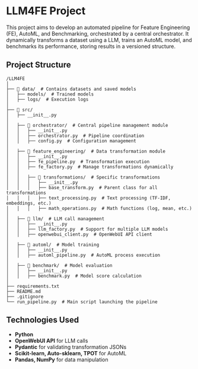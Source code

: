 # LLM4FE Project

This project aims to develop an automated pipeline for Feature Engineering (FE), AutoML, and Benchmarking, orchestrated by a central orchestrator. It dynamically transforms a dataset using a LLM, trains an AutoML model, and benchmarks its performance, storing results in a versioned structure.

## Project Structure

```
/LLM4FE
│
├── 📂 data/  # Contains datasets and saved models
│   ├── models/  # Trained models
│   ├── logs/  # Execution logs
│
├── 📂 src/
│   ├── __init__.py
│
│   ├── 📂 orchestrator/  # Central pipeline management module
│   │   ├── __init__.py
│   │   ├── orchestrator.py  # Pipeline coordination
│   │   ├── config.py  # Configuration management
│
│   ├── 📂 feature_engineering/  # Data transformation module
│   │   ├── __init__.py
│   │   ├── fe_pipeline.py  # Transformation execution
│   │   ├── fe_factory.py  # Manage transformations dynamically
│   │
│   │   ├── 📂 transformations/  # Specific transformations
│   │   │   ├── __init__.py
│   │   │   ├── base_transform.py  # Parent class for all transformations
│   │   │   ├── text_processing.py  # Text processing (TF-IDF, embeddings, etc.)
│   │   │   ├── math_operations.py  # Math functions (log, mean, etc.)
│
│   ├── 📂 llm/  # LLM call management
│   │   ├── __init__.py
│   │   ├── llm_factory.py  # Support for multiple LLM models
│   │   ├── openwebui_client.py  # OpenWebUI API client
│
│   ├── 📂 automl/  # Model training
│   │   ├── __init__.py
│   │   ├── automl_pipeline.py  # AutoML process execution
│
│   ├── 📂 benchmark/  # Model evaluation
│   │   ├── __init__.py
│   │   ├── benchmark.py  # Model score calculation
│
├── requirements.txt
├── README.md
├── .gitignore
└── run_pipeline.py  # Main script launching the pipeline
```

## Technologies Used

- **Python**
- **OpenWebUI API** for LLM calls
- **Pydantic** for validating transformation JSONs
- **Scikit-learn, Auto-sklearn, TPOT** for AutoML
- **Pandas, NumPy** for data manipulation
